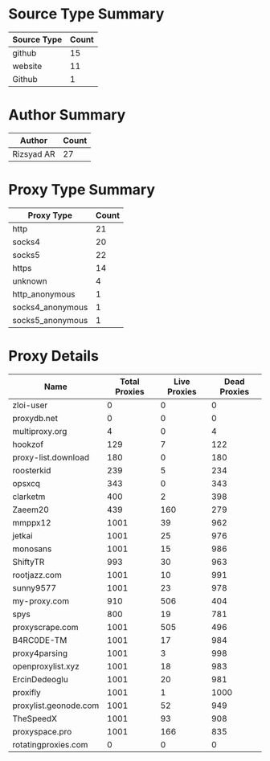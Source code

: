 # Source Type Summary

| Source Type | Count |
|-------------|-------|
| github | 15 |
| website | 11 |
| Github | 1 |


# Author Summary

| Author | Count |
|--------|-------|
| Rizsyad AR | 27 |


# Proxy Type Summary

| Proxy Type | Count |
|------------|-------|
| http | 21 |
| socks4 | 20 |
| socks5 | 22 |
| https | 14 |
| unknown | 4 |
| http_anonymous | 1 |
| socks4_anonymous | 1 |
| socks5_anonymous | 1 |


# Proxy Details

| Name | Total Proxies | Live Proxies | Dead Proxies |
|------|---------------|--------------|---------------|
| zloi-user | 0 | 0 | 0 |
| proxydb.net | 0 | 0 | 0 |
| multiproxy.org | 4 | 0 | 4 |
| hookzof | 129 | 7 | 122 |
| proxy-list.download | 180 | 0 | 180 |
| roosterkid | 239 | 5 | 234 |
| opsxcq | 343 | 0 | 343 |
| clarketm | 400 | 2 | 398 |
| Zaeem20 | 439 | 160 | 279 |
| mmppx12 | 1001 | 39 | 962 |
| jetkai | 1001 | 25 | 976 |
| monosans | 1001 | 15 | 986 |
| ShiftyTR | 993 | 30 | 963 |
| rootjazz.com | 1001 | 10 | 991 |
| sunny9577 | 1001 | 23 | 978 |
| my-proxy.com | 910 | 506 | 404 |
| spys | 800 | 19 | 781 |
| proxyscrape.com | 1001 | 505 | 496 |
| B4RC0DE-TM | 1001 | 17 | 984 |
| proxy4parsing | 1001 | 3 | 998 |
| openproxylist.xyz | 1001 | 18 | 983 |
| ErcinDedeoglu | 1001 | 20 | 981 |
| proxifly | 1001 | 1 | 1000 |
| proxylist.geonode.com | 1001 | 52 | 949 |
| TheSpeedX | 1001 | 93 | 908 |
| proxyspace.pro | 1001 | 166 | 835 |
| rotatingproxies.com | 0 | 0 | 0 |
